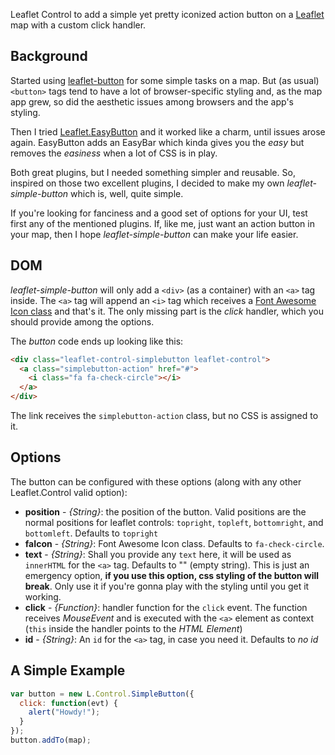 

Leaflet Control to add a simple yet pretty iconized action button on a [Leaflet](http://leafletjs.com) map
with a custom click handler.

## Background

Started using [leaflet-button](https://github.com/jerroydmoore/leaflet-button) for some simple tasks on a map.
But (as usual) `<button>` tags tend to have a lot of browser-specific styling and, as the map app grew, so did
the aesthetic issues among browsers and the app's styling.

Then I tried [Leaflet.EasyButton](https://github.com/CliffCloud/Leaflet.EasyButton) and it worked like a charm,
until issues arose again. EasyButton adds an EasyBar which kinda gives you the *easy* but removes the *easiness*
when a lot of CSS is in play.

Both great plugins, but I needed something simpler and reusable. So, inspired on those two excellent plugins,
I decided to make my own *leaflet-simple-button* which is, well, quite simple.

If you're looking for fanciness and a good set of options for your UI, test first any of the mentioned plugins.
If, like me, just want an action button in your map, then I hope *leaflet-simple-button* can make your life easier.

## DOM

*leaflet-simple-button* will only add a `<div>` (as a container) with an `<a>` tag inside. The `<a>` tag
will append an `<i>` tag which receives a [Font Awesome Icon class](https://fortawesome.github.io/Font-Awesome/icons/) and that's it. The only missing part
is the *click* handler, which you should provide among the options.

The *button* code ends up looking like this:
```html
<div class="leaflet-control-simplebutton leaflet-control">
  <a class="simplebutton-action" href="#">
    <i class="fa fa-check-circle"></i>
  </a>
</div>
```
The link receives the `simplebutton-action` class, but no CSS is assigned to it.

## Options

The button can be configured with these options (along with any other Leaflet.Control valid option):
 - **position** - *{String}*: the position of the button. Valid positions are the normal positions for leaflet controls: `topright`, `topleft`, `bottomright`, and `bottomleft`. Defaults to `topright`
 - **faIcon** - *{String}*: Font Awesome Icon class. Defaults to `fa-check-circle`.
 - **text** - *{String}*: Shall you provide any `text` here, it will be used as `innerHTML` for the `<a>` tag. Defaults to "" (empty string). This is just an emergency option, **if you use this option, css styling of the button will break**. Only use it if you're gonna play with the styling until you get it working.
 - **click** - *{Function}*: handler function for the `click` event. The function receives *MouseEvent* and is executed with the `<a>` element as context (`this` inside the handler points to the *HTML Element*)
 - **id** - *{String}*: An `id` for the `<a>` tag, in case you need it. Defaults to *no id*
 
## A Simple Example

```javascript
var button = new L.Control.SimpleButton({
  click: function(evt) {
    alert("Howdy!");
  }
});
button.addTo(map);
```
